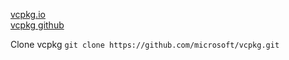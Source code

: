 [vcpkg.io](https://vcpkg.io)      
[vcpkg github](https://github.com/microsoft/vcpkg)

Clone vcpkg `git clone https://github.com/microsoft/vcpkg.git`
